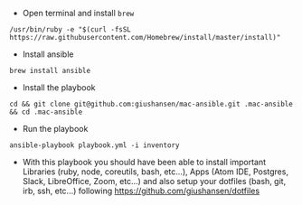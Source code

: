 * Open terminal and install `brew`

`/usr/bin/ruby -e "$(curl -fsSL https://raw.githubusercontent.com/Homebrew/install/master/install)"`

* Install ansible

`brew install ansible`

* Install the playbook

`cd && git clone git@github.com:giushansen/mac-ansible.git .mac-ansible && cd .mac-ansible`

* Run the playbook

`ansible-playbook playbook.yml -i inventory`

* With this playbook you should have been able to install important Libraries (ruby, node, coreutils, bash, etc...), Apps (Atom IDE, Postgres, Slack, LibreOffice, Zoom, etc...) and also setup your dotfiles (bash, git, irb, ssh, etc...) following https://github.com/giushansen/dotfiles
